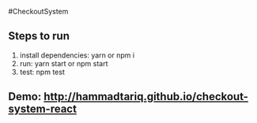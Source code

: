 #CheckoutSystem

## Steps to run

1) install dependencies: yarn or npm i
2) run: yarn start or npm start
3) test: npm test

## Demo: http://hammadtariq.github.io/checkout-system-react